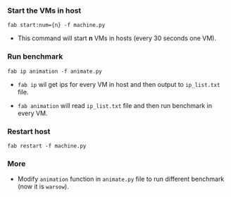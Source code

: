 ### Start the VMs in host ###

```
fab start:num={n} -f machine.py
```

- This command will start **n** VMs in hosts (every 30 seconds one VM).

### Run benchmark ###

```
fab ip animation -f animate.py
```

- `fab ip` wil get ips for every VM in host and then output to `ip_list.txt` file. 

- `fab animation` will read `ip_list.txt` file and then run benchmark in every VM.

### Restart host ###

```
fab restart -f machine.py
```

### More ###

- Modify `animation` function in `animate.py` file to run different benchmark (now it is `warsow`).